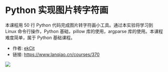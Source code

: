 # Python 实现图片转字符画

本课程用 50 行 Python 代码完成图片转字符画小工具。通过本实验将学习到 Linux 命令行操作，Python 基础，pillow 库的使用，argparse 库的使用。本课程难度简单，属于 Python 基础课程。

- 作者: [ekCit](https://www.lanqiao.cn/users/8834/)
- 链接: https://www.lanqiao.cn/courses/370

![](https://doc.shiyanlou.com/courses/byscript-20211222-1640137067153)